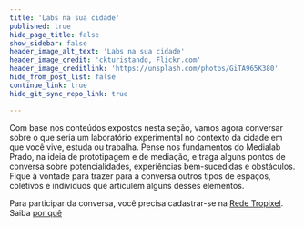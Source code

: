 ```yaml
---
title: 'Labs na sua cidade'
published: true
hide_page_title: false
show_sidebar: false
header_image_alt_text: 'Labs na sua cidade'
header_image_credit: 'ckturistando, Flickr.com'
header_image_creditlink: 'https://unsplash.com/photos/GiTA965K380'
hide_from_post_list: false
continue_link: true
hide_git_sync_repo_link: true

---
```


Com base nos conteúdos expostos nesta seção, vamos agora conversar sobre o que seria um laboratório experimental no contexto da cidade em que você vive, estuda ou trabalha. Pense nos fundamentos do Medialab Prado, na ideia de prototipagem e de mediação, e traga alguns pontos de conversa sobre potencialidades, experiências bem-sucedidas e obstáculos. Fique à vontade para trazer para a conversa outros tipos de espaços, coletivos e indivíduos que articulem alguns desses elementos.

Para participar da conversa, você precisa cadastrar-se na [Rede Tropixel](https://rede.tropixel.org). Saiba [por quê](https://cursos.tropixel.org/ic-conceitos/sobre)
